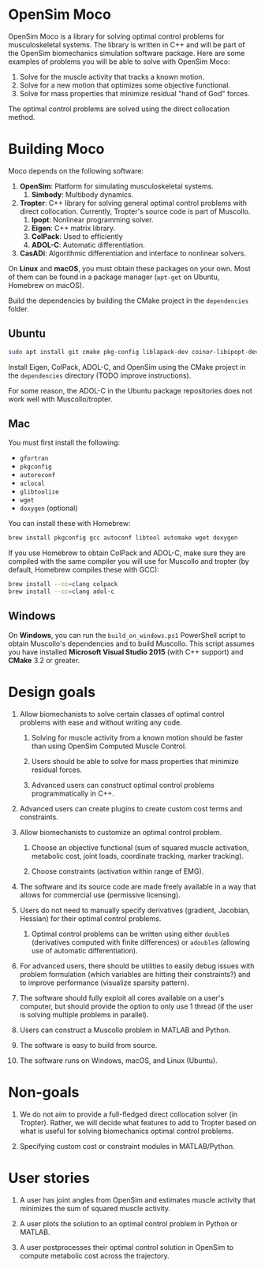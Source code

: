 OpenSim Moco
============

OpenSim Moco is a library for solving optimal control problems for 
musculoskeletal systems. The library is written in C++ and will be part of 
the OpenSim biomechanics simulation software package. Here are some examples of 
problems you will be able to solve with OpenSim Moco:

1. Solve for the muscle activity that tracks a known motion.
2. Solve for a new motion that optimizes some objective functional.
3. Solve for mass properties that minimize residual "hand of God" forces.

The optimal control problems are solved using the direct collocation method.

Building Moco
=============

Moco depends on the following software:

1. **OpenSim**: Platform for simulating musculoskeletal systems.
   1. **Simbody**: Multibody dynamics.
2. **Tropter**: C++ library for solving general optimal control problems with 
direct collocation. Currently, Tropter's source code is part of Muscollo.
   1. **Ipopt**: Nonlinear programming solver.
   2. **Eigen**: C++ matrix library.
   3. **ColPack**: Used to efficiently 
   4. **ADOL-C**: Automatic differentiation.
3. **CasADi**: Algorithmic differentiation and interface to nonlinear solvers.

On **Linux** and **macOS**, you must obtain these packages on your own. Most of
them can be found in a package manager (`apt-get` on Ubuntu, Homebrew on macOS).

Build the dependencies by building the CMake project in the `dependencies`
folder.

Ubuntu
------

```bash
sudo apt install git cmake pkg-config liblapack-dev coinor-libipopt-dev
```

Install Eigen, ColPack, ADOL-C, and OpenSim using the CMake project in the
`dependencies` directory (TODO improve instructions).

For some reason, the ADOL-C in the Ubuntu package repositories does not work well
with Muscollo/tropter.

Mac
---
You must first install the following:
 - `gfortran`
 - `pkgconfig`
 - `autoreconf`
 - `aclocal`
 - `glibtoolize`
 - `wget`
 - `doxygen` (optional)

You can install these with Homebrew:

```bash
brew install pkgconfig gcc autoconf libtool automake wget doxygen
```

If you use Homebrew to obtain ColPack and ADOL-C, make 
sure they are compiled with the same compiler you will use for Muscollo and 
tropter (by default, Homebrew compiles these with GCC):

```bash
brew install --cc=clang colpack
brew install --cc=clang adol-c
```


Windows
-------

On **Windows**, you can run the `build_on_windows.ps1` PowerShell script to 
obtain Muscollo's dependencies and to build Muscollo. This script assumes you
have installed **Microsoft Visual Studio 2015** (with C++ support) and **CMake**
3.2 or greater.

Design goals
============

1. Allow biomechanists to solve certain classes of optimal control problems with
   ease and without writing any code.

   1. Solving for muscle activity from a known motion should be faster than 
      using OpenSim Computed Muscle Control.
      
   2. Users should be able to solve for mass properties that minimize 
      residual forces.
      
   3. Advanced users can construct optimal control problems programmatically in
      C++.
   
3. Advanced users can create plugins to create custom cost terms and 
   constraints.
      
2. Allow biomechanists to customize an optimal control problem.

   1. Choose an objective functional (sum of squared muscle activation, 
      metabolic cost, joint loads, coordinate tracking, marker tracking).
      
   2. Choose constraints (activation within range of EMG).
      
3. The software and its source code are made freely available in a way that 
   allows for commercial use (permissive licensing).
   
4. Users do not need to manually specify derivatives (gradient, Jacobian, 
   Hessian) for their optimal control problems.
   
   1. Optimal control problems can be written using either `double`s 
      (derivatives computed with finite differences) or `adouble`s (allowing use
      of automatic differentiation).

5. For advanced users, there should be utilities to easily debug issues with 
   problem formulation (which variables are hitting their constraints?) and to 
   improve performance (visualize sparsity pattern).
   
6. The software should fully exploit all cores available on a user's 
   computer, but should provide the option to only use 1 thread (if the user is 
   solving multiple problems in parallel).
   
7. Users can construct a Muscollo problem in MATLAB and Python.

8. The software is easy to build from source.

9. The software runs on Windows, macOS, and Linux (Ubuntu).

Non-goals
=========

1. We do not aim to provide a full-fledged direct collocation solver (in 
   Tropter). Rather, we will decide what features to add to Tropter based on 
   what is useful for solving biomechanics optimal control problems.
    
2. Specifying custom cost or constraint modules in MATLAB/Python.

User stories
============

1. A user has joint angles from OpenSim and estimates muscle activity
   that minimizes the sum of squared muscle activity.
 
2. A user plots the solution to an optimal control problem in Python or MATLAB.
   
3. A user postprocesses their optimal control solution in OpenSim to compute 
   metabolic cost across the trajectory.

